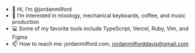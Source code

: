 - 👋 Hi, I’m @jordanmilford
- 👀 I’m interested in mixology, mechanical keyboards, coffee, and music production
- 💻 Some of my favorite tools include TypeScript, Vercel, Ruby, Vim, and Figma
- 📫 How to reach me: jordanmilford.com, jordanmilforddavis@gmail.com

<!---
jordanmilford/jordanmilford is a ✨ special ✨ repository because its `README.md` (this file) appears on your GitHub profile.
You can click the Preview link to take a look at your changes.
--->
